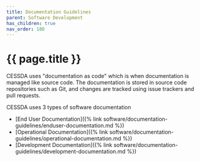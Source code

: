 ```yaml
---
title: Documentation Guidelines
parent: Software Development
has_children: true
nav_order: 180
---
```


# {{ page.title }}

CESSDA uses "documentation as code" which is when documentation is managed like source code. The documentation is stored in source code repositories such as Git, and changes are tracked using issue trackers and pull requests.

CESSDA uses 3 types of software documentation

- [End User Documentation]({% link software/documentation-guidelines/enduser-documentation.md %})
- [Operational Documentation]({% link software/documentation-guidelines/operational-documentation.md %})
- [Development Documentation]({% link software/documentation-guidelines/development-documentation.md %})
